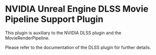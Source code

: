 NVIDIA Unreal Engine DLSS Movie Pipeline Support Plugin
=======================================================

This plugin is auxiliary to the NVIDIA DLSS plugin and the MovieRenderPipeline.

Please refer to the documentation of the DLSS plugin for further details.